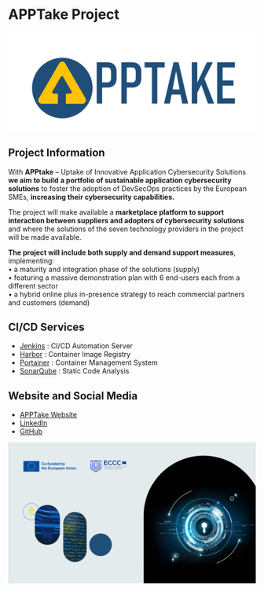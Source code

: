 # APPTake Project

![logo](../images/APPTake_logo.png)

## Project Information

With  **APPtake**  – Uptake of Innovative Application Cybersecurity Solutions  **we aim to build** **a portfolio of sustainable application cybersecurity solutions**  to foster the adoption of DevSecOps practices by the European SMEs,  **increasing their cybersecurity capabilities.**
  
The project will make available a  **marketplace platform to support interaction between suppliers and adopters of cybersecurity solutions**  and where the solutions of the seven technology providers in the project will be made available.

**The project will include both supply and demand support measures**, implementing:  
• a maturity and integration phase of the solutions (supply)  
• featuring a massive demonstration plan with 6 end-users each from a different sector  
• a hybrid online plus in-presence strategy to reach commercial partners and customers (demand)

## CI/CD Services 

-   [Jenkins](https://jenkins.apptake.rid-intrasoft.eu/)  : CI/CD Automation Server
-   [Harbor](https://harbor.apptake.rid-intrasoft.eu/)  : Container Image Registry
-   [Portainer](https://portainer.apptake.rid-intrasoft.eu/)  :  Container Management System
-   [SonarQube](https://sonarqube.apptake.rid-intrasoft.eu/)  : Static Code Analysis

## Website and Social Media

-   [APPTake Website](https://www.apptake.eu/)
-   [LinkedIn](https://www.linkedin.com/company/apptake/)
-   [GitHub](https://github.com/APPTake-eu)

![footer](../images/APPtake_footer.jpg)
